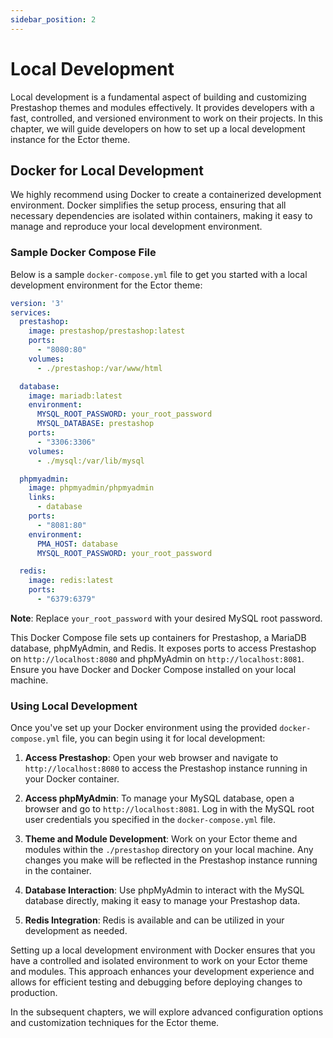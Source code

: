 ```yaml
---
sidebar_position: 2
---
```


#  Local Development

Local development is a fundamental aspect of building and customizing Prestashop themes and modules effectively. It provides developers with a fast, controlled, and versioned environment to work on their projects. In this chapter, we will guide developers on how to set up a local development instance for the Ector theme.

## Docker for Local Development

We highly recommend using Docker to create a containerized development environment. Docker simplifies the setup process, ensuring that all necessary dependencies are isolated within containers, making it easy to manage and reproduce your local development environment.

### Sample Docker Compose File

Below is a sample `docker-compose.yml` file to get you started with a local development environment for the Ector theme:

```yaml
version: '3'
services:
  prestashop:
    image: prestashop/prestashop:latest
    ports:
      - "8080:80"
    volumes:
      - ./prestashop:/var/www/html

  database:
    image: mariadb:latest
    environment:
      MYSQL_ROOT_PASSWORD: your_root_password
      MYSQL_DATABASE: prestashop
    ports:
      - "3306:3306"
    volumes:
      - ./mysql:/var/lib/mysql

  phpmyadmin:
    image: phpmyadmin/phpmyadmin
    links:
      - database
    ports:
      - "8081:80"
    environment:
      PMA_HOST: database
      MYSQL_ROOT_PASSWORD: your_root_password

  redis:
    image: redis:latest
    ports:
      - "6379:6379"
```

**Note**: Replace `your_root_password` with your desired MySQL root password.

This Docker Compose file sets up containers for Prestashop, a MariaDB database, phpMyAdmin, and Redis. It exposes ports to access Prestashop on `http://localhost:8080` and phpMyAdmin on `http://localhost:8081`. Ensure you have Docker and Docker Compose installed on your local machine.

### Using Local Development

Once you've set up your Docker environment using the provided `docker-compose.yml` file, you can begin using it for local development:

1. **Access Prestashop**: Open your web browser and navigate to `http://localhost:8080` to access the Prestashop instance running in your Docker container.

2. **Access phpMyAdmin**: To manage your MySQL database, open a browser and go to `http://localhost:8081`. Log in with the MySQL root user credentials you specified in the `docker-compose.yml` file.

3. **Theme and Module Development**: Work on your Ector theme and modules within the `./prestashop` directory on your local machine. Any changes you make will be reflected in the Prestashop instance running in the container.

4. **Database Interaction**: Use phpMyAdmin to interact with the MySQL database directly, making it easy to manage your Prestashop data.

5. **Redis Integration**: Redis is available and can be utilized in your development as needed.

Setting up a local development environment with Docker ensures that you have a controlled and isolated environment to work on your Ector theme and modules. This approach enhances your development experience and allows for efficient testing and debugging before deploying changes to production.

In the subsequent chapters, we will explore advanced configuration options and customization techniques for the Ector theme.